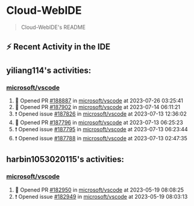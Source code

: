 # Cloud-WebIDE

> Cloud-WebIDE's README

## :zap: Recent Activity in the IDE

<!--START_SECTION:activity-->
## yiliang114's activities: 
### [microsoft/vscode](https://github.com/microsoft/vscode)
1. 💪 Opened PR [#188887](https://github.com/microsoft/vscode/pull/188887)  in [microsoft/vscode](https://github.com/microsoft/vscode) at 2023-07-26 03:25:41
2. 💪 Opened PR [#187902](https://github.com/microsoft/vscode/pull/187902)  in [microsoft/vscode](https://github.com/microsoft/vscode) at 2023-07-14 06:11:21
3. ❗ Opened issue [#187826](https://github.com/microsoft/vscode/issues/187826)  in [microsoft/vscode](https://github.com/microsoft/vscode) at 2023-07-13 12:36:02
4. 💪 Opened PR [#187796](https://github.com/microsoft/vscode/pull/187796)  in [microsoft/vscode](https://github.com/microsoft/vscode) at 2023-07-13 06:25:23
5. ❗ Opened issue [#187795](https://github.com/microsoft/vscode/issues/187795)  in [microsoft/vscode](https://github.com/microsoft/vscode) at 2023-07-13 06:23:44
6. ❗ Opened issue [#187788](https://github.com/microsoft/vscode/issues/187788)  in [microsoft/vscode](https://github.com/microsoft/vscode) at 2023-07-13 02:47:35

## harbin1053020115's activities: 
### [microsoft/vscode](https://github.com/microsoft/vscode)
1. 💪 Opened PR [#182950](https://github.com/microsoft/vscode/pull/182950)  in [microsoft/vscode](https://github.com/microsoft/vscode) at 2023-05-19 08:08:25
2. ❗ Opened issue [#182949](https://github.com/microsoft/vscode/issues/182949)  in [microsoft/vscode](https://github.com/microsoft/vscode) at 2023-05-19 08:03:13

<!--END_SECTION:activity-->
